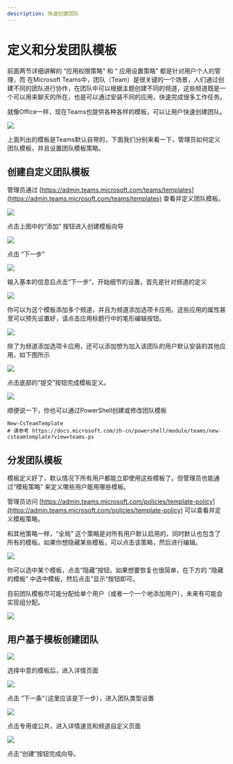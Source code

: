 ```yaml
---
description: 快速创建团队
---
```


# 定义和分发团队模板

前面两节详细讲解的 “应用权限策略” 和 “ 应用设置策略” 都是针对用户个人的管理，而 在Microsoft Teams中，团队（Team）是很关键的一个场景，人们通过创建不同的团队进行协作，在团队中可以根据主题创建不同的频道，这些频道既是一个可以用来聊天的所在，也是可以通过安装不同的应用，快速完成很多工作任务。

就像Office一样，现在Teams也提供各种各样的模板，可以让用户快速创建团队。

![](../.gitbook/assets/tu-pian-%20%28225%29.png)

上面列出的模板是Teams默认自带的，下面我们分别来看一下，管理员如何定义团队模板，并且设置团队模板策略。

## 创建自定义团队模板

管理员通过 [https://admin.teams.microsoft.com/teams/templates](https://admin.teams.microsoft.com/teams/templates) 查看并定义团队模板。

![](../.gitbook/assets/tu-pian-%20%28217%29.png)

点击上图中的“添加” 按钮进入创建模板向导

![](../.gitbook/assets/tu-pian-%20%28226%29.png)

点击 “下一步”

![](../.gitbook/assets/tu-pian-%20%28214%29.png)

输入基本的信息后点击“下一步”，开始细节的设置，首先是针对频道的定义

![](../.gitbook/assets/tu-pian-%20%28228%29.png)

你可以为这个模板添加多个频道，并且为频道添加选项卡应用。这些应用的属性甚至可以预先设置好，请点击应用标题行中的笔形编辑按钮。

![](../.gitbook/assets/tu-pian-%20%28236%29.png)

除了为频道添加选项卡应用，还可以添加想为加入该团队的用户默认安装的其他应用，如下图所示

![](../.gitbook/assets/tu-pian-%20%28201%29.png)

点击底部的“提交”按钮完成模板定义。

![](../.gitbook/assets/tu-pian-%20%28216%29.png)

顺便说一下，你也可以通过PowerShell创建或修改团队模板

```text
New-CsTeamTemplate
# 请参考 https://docs.microsoft.com/zh-cn/powershell/module/teams/new-csteamtemplate?view=teams-ps
```

## 分发团队模板

模板定义好了，默认情况下所有用户都能立即使用这些模板了。但管理员也能通过“模板策略” 来定义哪些用户能用哪些模板。

管理员访问 [https://admin.teams.microsoft.com/policies/template-policy](https://admin.teams.microsoft.com/policies/template-policy) 可以查看并定义模板策略。

和其他策略一样，“全局” 这个策略是对所有用户默认启用的，同时默认也包含了所有的模板。如果你想隐藏某些模板，可以点击该策略，然后进行编辑。

![](../.gitbook/assets/tu-pian-%20%28227%29.png)

你可以选中某个模板，点击“隐藏”按钮。如果想要恢复也很简单，在下方的 ”隐藏的模板“ 中选中模板，然后点击”显示“按钮即可。

目前团队模板尽可能分配给单个用户（或者一个一个地添加用户），未来有可能会实现组分配。

![](../.gitbook/assets/tu-pian-%20%28234%29.png)

## 用户基于模板创建团队

![](../.gitbook/assets/tu-pian-%20%28210%29.png)

选择中意的模板后，进入详情页面

![](../.gitbook/assets/tu-pian-%20%28235%29.png)

点击 ”下一条“（这里应该是下一步），进入团队类型设置

![](../.gitbook/assets/tu-pian-%20%28221%29.png)

点击专用或公共，进入详情速览和频道自定义页面

![](../.gitbook/assets/tu-pian-%20%28232%29.png)

点击“创建”按钮完成向导。









